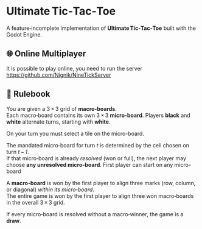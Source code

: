 # Ultimate Tic‑Tac‑Toe

A feature‑incomplete implementation of **Ultimate Tic‑Tac‑Toe** built with the Godot Engine.  

## 🌐 Online Multiplayer

It is possible to play online, you need to run the server <https://github.com/Nignik/NineTickServer>

## 📜 Rulebook

You are given a 3 × 3 grid of **macro‑boards**.  
Each macro‑board contains its own 3 × 3 **micro‑board**.
Players **black** and **white** alternate turns, starting with **white**.

On your turn you must select a tile on the micro-board.

The mandated micro‑board for turn *t* is determined by the cell chosen on turn *t − 1*.  
If that micro‑board is already *resolved* (won or full), the next player may choose **any unresolved micro‑board**.
First player can start on any micro-board

A **macro‑board** is won by the first player to align three marks (row, column, or diagonal) *within its micro‑board*.  
The entire game is won by the first player to align three won macro‑boards in the overall 3 × 3 grid.

If every micro‑board is resolved without a macro‑winner, the game is a **draw**.
